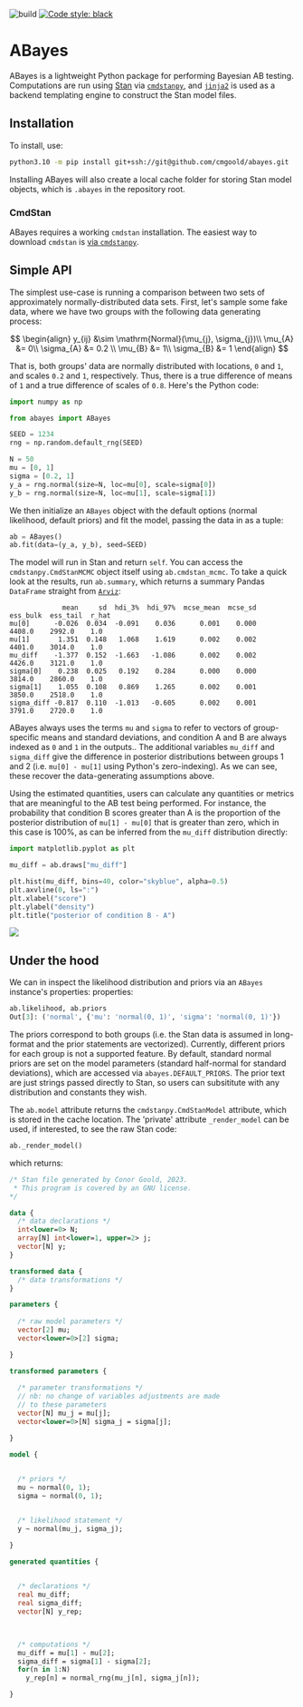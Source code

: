 ![build](https://github.com/cmgoold/miniab/actions/workflows/test.yml/badge.svg)
[![Code style: black](https://img.shields.io/badge/code%20style-black-000000.svg)](https://github.com/psf/black)

# ABayes

ABayes is a lightweight Python package for performing Bayesian AB testing.
Computations are run using [Stan](
https://mc-stan.org
) via [`cmdstanpy`](
https://github.com/stan-dev/cmdstanpy
), and [`jinja2`](
https://github.com/pallets/jinja/
) is used
as a backend templating engine
to construct the Stan model files.

## Installation

To install, use:

```bash
python3.10 -m pip install git+ssh://git@github.com/cmgoold/abayes.git
```

Installing ABayes will also create a local cache folder for storing
Stan model objects, which is `.abayes` in the repository root.

### CmdStan
ABayes requires a working `cmdstan` installation. The easiest
way to download `cmdstan` is [via `cmdstanpy`](
https://mc-stan.org/cmdstanpy/installation.html#function-install-cmdstan
).

## Simple API

The simplest use-case is running a comparison
between two sets of approximately normally-distributed
data sets. First, let's sample some fake data, where
we have two groups with the following data generating
process:

$$
\begin{align}
y_{ij} &\sim \mathrm{Normal}(\mu_{j}, \sigma_{j})\\
\mu_{A} &= 0\\
\sigma_{A} &= 0.2 \\
\mu_{B} &= 1\\
\sigma_{B} &= 1
\end{align}
$$

That is, both groups' data are normally distributed
with locations, `0` and `1`, and scales
`0.2` and `1`, respectively.
Thus, there is a true difference of means of `1` and
a true difference of scales of `0.8`. Here's the Python
code:

```python
import numpy as np

from abayes import ABayes

SEED = 1234
rng = np.random.default_rng(SEED)

N = 50
mu = [0, 1]
sigma = [0.2, 1]
y_a = rng.normal(size=N, loc=mu[0], scale=sigma[0]) 
y_b = rng.normal(size=N, loc=mu[1], scale=sigma[1]) 
```

We then initialize an `ABayes` object with the default options
(normal likelihood, default priors) and fit the model, passing
the data in as a tuple:

```python
ab = ABayes()
ab.fit(data=(y_a, y_b), seed=SEED)
```

The model will run in Stan and return `self`.
You can access the `cmdstanpy.CmdStanMCMC` object
itself using `ab.cmdstan_mcmc`. To take a quick
look at the results, run `ab.summary`, which returns
a summary Pandas `DataFrame` straight from [`Arviz`](
https://github.com/arviz-devs/arviz
):

```
             mean     sd  hdi_3%  hdi_97%  mcse_mean  mcse_sd  ess_bulk  ess_tail  r_hat
mu[0]      -0.026  0.034  -0.091    0.036      0.001    0.000    4408.0    2992.0    1.0
mu[1]       1.351  0.148   1.068    1.619      0.002    0.002    4401.0    3014.0    1.0
mu_diff    -1.377  0.152  -1.663   -1.086      0.002    0.002    4426.0    3121.0    1.0
sigma[0]    0.238  0.025   0.192    0.284      0.000    0.000    3814.0    2860.0    1.0
sigma[1]    1.055  0.108   0.869    1.265      0.002    0.001    3850.0    2518.0    1.0
sigma_diff -0.817  0.110  -1.013   -0.605      0.002    0.001    3791.0    2720.0    1.0
```

ABayes always uses the terms `mu` and `sigma` to refer to 
vectors of group-specific means and standard deviations,
and condition A and B are always indexed as `0` and `1`
in the outputs..
The additional variables `mu_diff` and `sigma_diff` give
the difference in posterior distributions between groups 1 and 2
(i.e. `mu[0] - mu[1]` using Python's zero-indexing).
As we can see, these recover the data-generating assumptions above.

Using the estimated quantities, users can calculate
any quantities or metrics that are meaningful
to the AB test being performed. For instance,
the probability that condition B scores greater than
A is the proportion of the posterior distribution
of `mu[1] - mu[0]` that is greater than zero,
which in this case is 100%, as can be inferred
from the `mu_diff` distribution directly:

```python
import matplotlib.pyplot as plt

mu_diff = ab.draws["mu_diff"]

plt.hist(mu_diff, bins=40, color="skyblue", alpha=0.5)
plt.axvline(0, ls=":")
plt.xlabel("score")
plt.ylabel("density")
plt.title("posterior of condition B - A")
```

![](docs/b-minus-a.png)


## Under the hood 
We can in inspect the likelihood distribution and priors via 
an `ABayes` instance's properties:
properties:

```python
ab.likelihood, ab.priors
Out[3]: ('normal', {'mu': 'normal(0, 1)', 'sigma': 'normal(0, 1)'})
```

The priors correspond to both groups (i.e. the Stan data is assumed in
long-format and the prior statements are vectorized). Currently,
different priors for each group is not a supported feature.
By default, standard normal priors are set on the model parameters
(standard half-normal for standard deviations),
which are accessed via `abayes.DEFAULT_PRIORS`.
The prior text are just strings passed directly to Stan, so
users can subsititute with any distribution and constants they wish.

The `ab.model` attribute returns the `cmdstanpy.CmdStanModel` attribute,
which is stored in the cache location. The 'private' attribute `_render_model`
can be used, if interested, to see the raw Stan code:

```python
ab._render_model()
```

which returns:

```stan
/* Stan file generated by Conor Goold, 2023. 
 * This program is covered by an GNU license.
*/ 

data {
  /* data declarations */
  int<lower=0> N;
  array[N] int<lower=1, upper=2> j;
  vector[N] y;
}

transformed data {
  /* data transformations */
}

parameters {
  
  /* raw model parameters */
  vector[2] mu;
  vector<lower=0>[2] sigma;

}

transformed parameters {
  
  /* parameter transformations */
  // nb: no change of variables adjustments are made
  // to these parameters
  vector[N] mu_j = mu[j];
  vector<lower=0>[N] sigma_j = sigma[j];

}

model {

  
  /* priors */
  mu ~ normal(0, 1);
  sigma ~ normal(0, 1);


  /* likelihood statement */
  y ~ normal(mu_j, sigma_j);

}

generated quantities {

  
  /* declarations */
  real mu_diff;
  real sigma_diff;
  vector[N] y_rep;


  
  /* computations */
  mu_diff = mu[1] - mu[2];
  sigma_diff = sigma[1] - sigma[2];
  for(n in 1:N)
    y_rep[n] = normal_rng(mu_j[n], sigma_j[n]);

}
```

